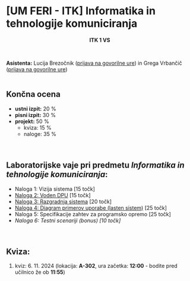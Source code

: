 # [UM FERI - ITK] Informatika in tehnologije komuniciranja


<p align="center">
  <b>ITK 1 VS <br/></b>
</p>
<br/>

**Asistenta:** Lucija Brezočnik ([prijava na govorilne ure](https://calendly.com/lucija-brezocnik/30min)) in Grega Vrbančič  ([prijava na govorilne ure](https://calendly.com/grega-vrbancic/office-hours-govorilne-ure))<br/><br/>

## Končna ocena
- **ustni izpit:** 20 %
- **pisni izpit:** 30 %
- **projekt:** 50 %
  - kviza: 15 %
  - naloge: 35 %
<br/><br/><br/>

## Laboratorijske vaje pri predmetu *Informatika in tehnologije komuniciranja*:
- Naloga 1: Vizija sistema [15 točk]
- [Naloga 2: Voden DPU](<Naloga 2/Naloga 2.md>) [15 točk]
- [Naloga 3: Razgradnja sistema](<Naloga 3>) [20 točk]
- [Naloga 4: Diagram primerov uporabe (lasten sistem)](<Naloga 4>) [25 točk]
- Naloga 5: Specifikacije zahtev za programsko opremo [25 točk]
- *Naloga 6: Testni scenariji (bonus) [10 točk]*
<br/><br/><br/>

## Kviza:
1. kviz: 6. 11. 2024 (lokacija: **A-302**, ura začetka: **12:00** - bodite pred učilnico že ob **11:55**)
